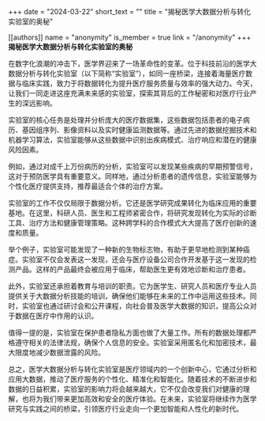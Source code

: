 +++
date = "2024-03-22"
short_text = ""
title = "揭秘医学大数据分析与转化实验室的奥秘"

[[authors]]
    name = "anonymity"
    is_member = true
    link = "/anonymity"
+++
**揭秘医学大数据分析与转化实验室的奥秘**

在数字化浪潮的冲击下，医学界迎来了一场革命性的变革。位于科技前沿的医学大数据分析与转化实验室（以下简称“实验室”），如同一座桥梁，连接着海量医疗数据与临床实践，致力于将数据转化为提升医疗服务质量与效率的强大动力。今天，让我们一同走进这座充满未来感的实验室，探索其背后的工作秘密和对医疗行业产生的深远影响。

实验室的核心任务是处理并分析庞大的医疗数据集，这些数据包括患者的电子病历、基因组序列、影像资料以及实时健康监测数据等。通过先进的数据挖掘技术和机器学习算法，实验室能够从这些数据中识别出疾病模式、治疗响应和潜在的健康风险因素。

例如，通过对成千上万份病历的分析，实验室可以发现某些疾病的早期预警信号，这对于预防医学具有重要意义。同样地，通过分析患者的遗传信息，实验室能够为个性化医疗提供支持，推荐最适合个体的治疗方案。

实验室的工作不仅仅局限于数据分析。它还是医学研究成果转化为临床应用的重要基地。在这里，科研人员、医生和工程师紧密合作，将研究发现转化为实际的诊断工具、治疗方法和健康管理策略。这种跨学科的合作模式大大提高了医疗创新的速度和质量。

举个例子，实验室可能发现了一种新的生物标志物，有助于更早地检测到某种癌症。实验室不仅会发表这一发现，还会与医疗设备公司合作开发基于这一发现的检测产品。这样的产品最终会被应用于临床，帮助医生更有效地诊断和治疗患者。

此外，实验室还承担着教育与培训的职责。它为医学生、研究人员和医疗专业人员提供关于大数据分析技能的培训，确保他们能够在未来的工作中运用这些技术。同时，实验室也通过研讨会和公开课程，向社会普及医学大数据的知识，提高公众对于数据在医疗中作用的认识。

值得一提的是，实验室在保护患者隐私方面也做了大量工作。所有的数据处理都严格遵守相关的法律法规，确保个人信息的安全。实验室采用匿名化和加密技术，最大限度地减少数据泄露的风险。

总之，医学大数据分析与转化实验室是医疗领域内的一个创新中心，它通过分析和应用大数据，推动了医疗服务的个性化、精准化和智能化。随着技术的不断进步和数据的日益积累，实验室的影响力将会越来越大，它不仅会改变我们对健康的理解，也将为我们带来更加高效和安全的医疗体验。在未来，实验室将继续作为医学研究与实践之间的桥梁，引领医疗行业走向一个更加智能和人性化的新时代。

